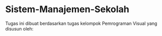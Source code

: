 # Sistem-Manajemen-Sekolah
Tugas ini dibuat berdasarkan tugas kelompok Pemrograman Visual yang disusun oleh:
